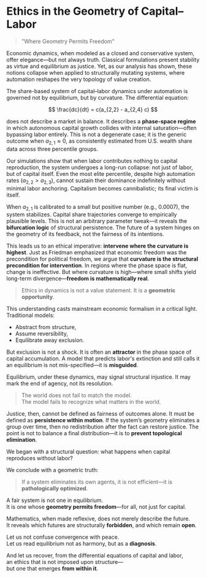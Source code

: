 # Ethics in the Geometry of Capital–Labor

> "Where Geometry Permits Freedom"

Economic dynamics, when modeled as a closed and conservative system, offer elegance—but not always truth. Classical formulations present stability as virtue and equilibrium as justice. Yet, as our analysis has shown, these notions collapse when applied to structurally mutating systems, where automation reshapes the very topology of value creation.

The share-based system of capital–labor dynamics under automation is governed not by equilibrium, but by curvature. The differential equation:

$$
\frac{dc}{dt} = c(a_{2,2} - a_{2,4} c)
$$

does not describe a market in balance. It describes a **phase-space regime** in which autonomous capital growth collides with internal saturation—often bypassing labor entirely. This is not a degenerate case; it is the generic outcome when $a_{2,1} \approx 0$, as consistently estimated from U.S. wealth share data across three percentile groups.

Our simulations show that when labor contributes nothing to capital reproduction, the system undergoes a long-run collapse: not just of labor, but of capital itself. Even the most elite percentile, despite high automation rates ($a_{2,2} > a_{2,3}$), cannot sustain their dominance indefinitely without minimal labor anchoring. Capitalism becomes cannibalistic; its final victim is itself.

When $a_{2,1}$ is calibrated to a small but positive number (e.g., $0.0007$), the system stabilizes. Capital share trajectories converge to empirically plausible levels. This is not an arbitrary parameter tweak—it reveals the **bifurcation logic** of structural persistence. The future of a system hinges on the geometry of its feedback, not the fairness of its intentions.

This leads us to an ethical imperative: **intervene where the curvature is highest**. Just as Friedman emphasized that economic freedom was the precondition for political freedom, we argue that **curvature is the structural precondition for intervention**. In regions where the phase space is flat, change is ineffective. But where curvature is high—where small shifts yield long-term divergence—**freedom is mathematically real**.

> Ethics in dynamics is not a value statement. It is a **geometric opportunity**.

This understanding casts mainstream economic formalism in a critical light. Traditional models:
- Abstract from structure,
- Assume reversibility,
- Equilibrate away exclusion.

But exclusion is not a shock. It is often an **attractor** in the phase space of capital accumulation. A model that predicts labor's extinction and still calls it an equilibrium is not mis-specified—it is **misguided**.

Equilibrium, under these dynamics, may signal structural injustice. It may mark the end of agency, not its resolution.

> The world does not fail to match the model.  
> The model fails to recognize what matters in the world.

Justice, then, cannot be defined as fairness of outcomes alone. It must be defined as **persistence within motion**. If the system’s geometry eliminates a group over time, then no redistribution after the fact can restore justice. The point is not to balance a final distribution—it is to **prevent topological elimination**.

We began with a structural question: what happens when capital reproduces without labor?

We conclude with a geometric truth:  
> If a system eliminates its own agents, it is not efficient—it is **pathologically optimized**.

A fair system is not one in equilibrium.  
It is one whose **geometry permits freedom**—for all, not just for capital.

Mathematics, when made reflexive, does not merely describe the future.  
It reveals which futures are structurally **forbidden**, and which remain **open**.

Let us not confuse convergence with peace.  
Let us read equilibrium not as harmony, but as a **diagnosis**.

And let us recover, from the differential equations of capital and labor,  
an ethics that is not imposed upon structure—  
but one that emerges **from within it**.
